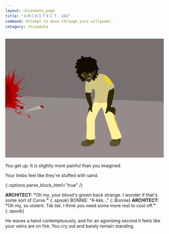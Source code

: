 ```yaml
---
layout: chiasmata_page
title: "ＡＲＣＨＩＴＥＣＴ: 241"
command: Attempt to move through pure willpower.
category: chiasmata
---
```


![241](/chiasmata/images/narrative/239.png)

You get up. It is slightly more painful than you imagined.

Your limbs feel like they're stuffed with sand.

{::options parse_block_html="true" /}
<div class="dialogue">
<b>ARCHITECT: "</b>Oh my, your blood's grown back strange. I wonder if that's some sort of Curse.<b>"</b> 
{:.spook}
BONNIE: "K-kkk..." 
{:.Bonnie}
<b>ARCHITECT: "</b>Oh my, so violent. Tsk tsk. I think you need some more rest to cool off.<b>"</b> 
{:.spook}
</div>

He waves a hand contemptuously, and for an agonising second it feels like your veins are on fire. You cry out and barely remain standing.